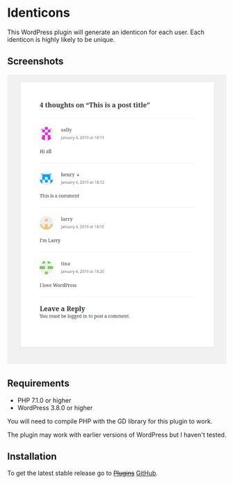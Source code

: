 # Identicons

This WordPress plugin will generate an identicon for each user. Each identicon is highly likely to be unique.

## Screenshots

![Identicons](https://raw.githubusercontent.com/henrywright/identicons/master/assets/screenshot-1.png)

## Requirements

 - PHP 7.1.0 or higher
 - WordPress 3.8.0 or higher

You will need to compile PHP with the GD library for this plugin to work.

The plugin may work with earlier versions of WordPress but I haven't tested.

## Installation

To get the latest stable release go to <s>[Plugins](https://wordpress.org/plugins/)</s> [GitHub](https://github.com/henrywright/identicons/).